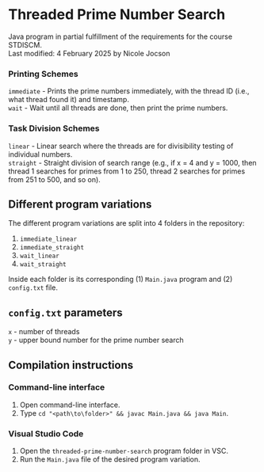 # Threaded Prime Number Search  
Java program in partial fulfillment of the requirements for the course STDISCM.  
Last modified: 4 February 2025 by Nicole Jocson  

### Printing Schemes  
`immediate` - Prints the prime numbers immediately, with the thread ID (i.e., what thread found it) and timestamp.  
`wait` - Wait until all threads are done, then print the prime numbers.  

### Task Division Schemes  
`linear` - Linear search where the threads are for divisibility testing of individual numbers.  
`straight` - Straight division of search range (e.g., if x = 4 and y = 1000, then thread 1 searches for primes from 1 to 250, thread 2 searches for primes from 251 to 500, and so on).  

## Different program variations  
The different program variations are split into 4 folders in the repository:  
1. `immediate_linear`  
2. `immediate_straight`  
3. `wait_linear`  
4. `wait_straight`  
  
Inside each folder is its corresponding (1) `Main.java` program and (2) `config.txt` file.

## `config.txt` parameters  
`x` - number of threads  
`y` - upper bound number for the prime number search  

## Compilation instructions  
### Command-line interface  
1. Open command-line interface.  
2. Type `cd "<path\to\folder>" && javac Main.java && java Main`.  

### Visual Studio Code  
1. Open the `threaded-prime-number-search` program folder in VSC.  
2. Run the `Main.java` file of the desired program variation.  
